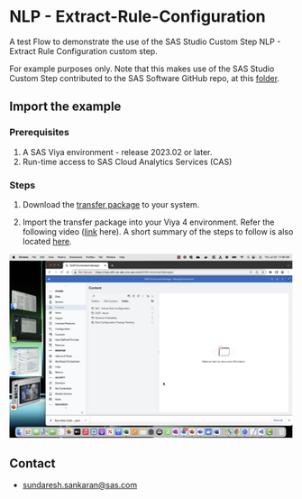 # NLP - Extract-Rule-Configuration

A test Flow to demonstrate the use of the SAS Studio Custom Step NLP - Extract Rule Configuration custom step.

For example purposes only.  Note that this makes use of the SAS Studio Custom Step contributed to the SAS Software GitHub repo, at this [folder](https://github.com/sassoftware/sas-studio-custom-steps/tree/main/NLP%20-%20Extract%20Rule%20Configuration).  


## Import the example

### Prerequisites
1. A SAS Viya environment - release 2023.02 or later.
2. Run-time access to SAS Cloud Analytics Services (CAS)

### Steps

1. Download the [transfer package](/Transfer%20Package%20for%20NLP%20-%20Extract%20Rule%20Configuration.json) to your system.

2. Import the transfer package into your Viya 4 environment.  Refer the following video ([link](https://www.youtube.com/watch?v=DfaT0PcfLsw) here). A short summary of the steps to follow is also located [here](https://go.documentation.sas.com/doc/en/sasadmincdc/default/calcontentmig3x/n0djzpossyj6rrn1vvi1wfvp2qhp.htm?fromDefault=).

  [![Video](https://github.com/SundareshSankaran/runtime-switch-customsteps/blob/main/img/transfer.png?raw=true)](https://www.youtube.com/watch?v=DfaT0PcfLsw)


## Contact
- sundaresh.sankaran@sas.com
